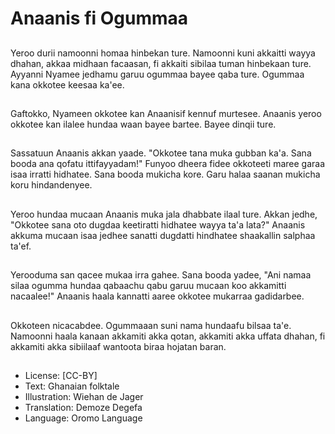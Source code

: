 # Anaanis fi Ogummaa

##
Yeroo durii namoonni homaa hinbekan ture. Namoonni kuni akkaitti wayya dhahan, akkaa midhaan facaasan, fi akkaiti sibilaa tuman hinbekaan ture. Ayyanni Nyamee jedhamu garuu ogummaa bayee qaba ture. Ogummaa kana okkotee keesaa ka'ee.

##
Gaftokko, Nyameen okkotee kan Anaanisif kennuf murtesee. Anaanis yeroo okkotee kan ilalee hundaa waan bayee bartee. Bayee dinqii ture.

##
Sassatuun Anaanis akkan yaade. "Okkotee tana muka gubban ka'a. Sana booda ana qofatu ittifayyadam!" Funyoo dheera fidee okkoteeti maree garaa isaa irratti hidhatee. Sana booda mukicha kore. Garu halaa saanan mukicha koru hindandenyee.

##
Yeroo hundaa mucaan Anaanis muka jala dhabbate ilaal ture. Akkan jedhe, "Okkotee sana oto dugdaa keetiratti hidhatee wayya ta'a lata?" Anaanis akkuma mucaan isaa jedhee sanatti dugdatti hindhatee shaakallin salphaa ta'ef.

##
Yerooduma san qacee mukaa irra gahee. Sana booda yadee, "Ani namaa silaa ogumma hundaa qabaachu qabu garuu mucaan koo akkamitti nacaalee!" Anaanis haala kannatti aaree okkotee mukarraa gadidarbee.

##
Okkoteen nicacabdee. Ogummaaan suni nama hundaafu bilsaa ta'e. Namoonni haala kanaan akkamiti akka qotan, akkamiti akka uffata dhahan, fi akkamiti akka sibiilaaf wantoota biraa hojatan baran.

##
* License: [CC-BY]
* Text: Ghanaian folktale
* Illustration: Wiehan de Jager
* Translation: Demoze Degefa
* Language: Oromo Language
